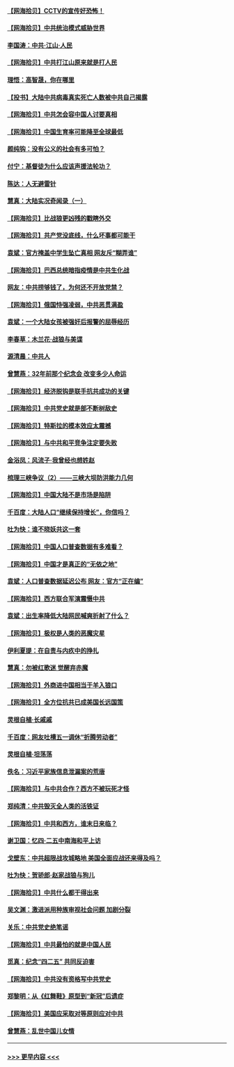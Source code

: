 #### [【网海拾贝】CCTV的宣传好恐怖！](../pages/nsc993/n12959984.md?t=05192102) 
#### [【网海拾贝】中共统治模式威胁世界](../pages/nsc993/n12957622.md?t=05192102) 
#### [李国涛：中共‧江山‧人民](../pages/nsc993/n12957502.md?t=05192102) 
#### [【网海拾贝】中共打江山原来就是打人民](../pages/nsc993/n12954345.md?t=05192102) 
#### [理悟：高智晟，你在哪里](../pages/nsc993/n12953115.md?t=05192102) 
#### [【投书】大陆中共病毒真实死亡人数被中共自己揭露](../pages/nsc993/n12953050.md?t=05192102) 
#### [【网海拾贝】中共怎会容中国人讨要真相](../pages/nsc993/n12952161.md?t=05192102) 
#### [【网海拾贝】中国生育率可能降至全球最低](../pages/nsc993/n12948793.md?t=05192102) 
#### [颜纯钩：没有公义的社会有多可怕？](../pages/nsc993/n12947626.md?t=05192102) 
#### [付宁：基督徒为什么应该声援法轮功？](../pages/nsc993/n12947233.md?t=05192102) 
#### [陈达：人无避雷针](../pages/nsc993/n12947098.md?t=05192102) 
#### [慧真：大陆实况奇闻录（一）](../pages/nsc993/n12945811.md?t=05192102) 
#### [【网海拾贝】比战狼更凶残的戳瞎外交](../pages/nsc993/n12945717.md?t=05192102) 
#### [【网海拾贝】共产党没底线，什么坏事都可能干](../pages/nsc993/n12942090.md?t=05192102) 
#### [袁斌：官方掩盖中学生坠亡真相 网友斥“糊弄谁”](../pages/nsc993/n12942029.md?t=05192102) 
#### [【网海拾贝】巴西总统暗指疫情是中共生化战](../pages/nsc993/n12938999.md?t=05192102) 
#### [网友：中共捞够钱了，为何还不开放党禁？](../pages/nsc993/n12938952.md?t=05192102) 
#### [【网海拾贝】俄国恃强凌弱，中共恶贯满盈](../pages/nsc993/n12936626.md?t=05192102) 
#### [袁斌：一个大陆女孩被强奸后报警的屈辱经历](../pages/nsc993/n12936547.md?t=05192102) 
#### [李春草：木兰花·战狼与美谍](../pages/nsc993/n12935995.md?t=05192102) 
#### [源清晨：中共人](../pages/nsc993/n12935589.md?t=05192102) 
#### [曾慧燕：32年前那个纪念会 改变多少人命运](../pages/nsc993/n12934233.md?t=05192102) 
#### [【网海拾贝】经济脱钩是联手抗共成功的关键](../pages/nsc993/n12934176.md?t=05192102) 
#### [【网海拾贝】中共党史就是部不断树敌史](../pages/nsc993/n12932844.md?t=05192102) 
#### [【网海拾贝】特斯拉的模本效应太震撼](../pages/nsc993/n12925626.md?t=05192102) 
#### [【网海拾贝】与中共和平竞争注定要失败](../pages/nsc993/n12923326.md?t=05192102) 
#### [金浴凤：风流子‧我曾经也想姓赵](../pages/nsc993/n12920911.md?t=05192102) 
#### [梳理三峡争议（2）——三峡大坝防洪能力几何](../pages/nsc993/n12920173.md?t=05192102) 
#### [【网海拾贝】中国大陆不是市场是陷阱](../pages/nsc993/n12920143.md?t=05192102) 
#### [千百度：大陆人口“继续保持增长”，你信吗？](../pages/nsc993/n12918946.md?t=05192102) 
#### [吐为快：谁不晓妖共这一套](../pages/nsc993/n12918941.md?t=05192102) 
#### [【网海拾贝】中国人口普查数据有多难看？](../pages/nsc993/n12917822.md?t=05192102) 
#### [【网海拾贝】中国才是真正的“无依之地”](../pages/nsc993/n12915845.md?t=05192102) 
#### [袁斌：人口普查数据延迟公布 网友：官方“正在编”](../pages/nsc993/n12915748.md?t=05192102) 
#### [【网海拾贝】西方联合军演震慑中共](../pages/nsc993/n12913466.md?t=05192102) 
#### [袁斌：出生率降低大陆网民喊爽折射了什么？](../pages/nsc993/n12913365.md?t=05192102) 
#### [【网海拾贝】极权是人类的恶魔灾星](../pages/nsc993/n12910697.md?t=05192102) 
#### [伊利夏提：在自责与内疚中的挣扎](../pages/nsc993/n12910493.md?t=05192102) 
#### [慧真：勿被红歌迷 觉醒弃赤魔](../pages/nsc993/n12910485.md?t=05192102) 
#### [【网海拾贝】外商进中国相当于羊入狼口](../pages/nsc993/n12908274.md?t=05192102) 
#### [【网海拾贝】全方位抗共已成美国长远国策](../pages/nsc993/n12906878.md?t=05192102) 
#### [灵根自植‧长戚戚](../pages/nsc993/n12905585.md?t=05192102) 
#### [千百度：网友吐槽五一调休“折腾劳动者”](../pages/nsc993/n12905934.md?t=05192102) 
#### [灵根自植‧坦荡荡](../pages/nsc993/n12905562.md?t=05192102) 
#### [佚名：习近平家族信息泄漏案的荒唐](../pages/nsc993/n12904705.md?t=05192102) 
#### [【网海拾贝】与中共合作？西方不被玩死才怪](../pages/nsc993/n12903873.md?t=05192102) 
#### [郑纯清：中共毁灭全人类的活铁证](../pages/nsc993/n12903785.md?t=05192102) 
#### [【网海拾贝】中共和西方，谁末日来临？](../pages/nsc993/n12903482.md?t=05192102) 
#### [谢卫国：忆四‧二五中南海和平上访](../pages/nsc993/n12902192.md?t=05192102) 
#### [戈壁东：中共超限战攻城略地 美国全面应战还来得及吗？](../pages/nsc993/n12902297.md?t=05192102) 
#### [吐为快：贺骄郎‧赵家战狼与狗儿](../pages/nsc993/n12902280.md?t=05192102) 
#### [【网海拾贝】中共什么都干得出来](../pages/nsc993/n12897500.md?t=05192102) 
#### [吴文渊：激进派用种族审视社会问题 加剧分裂](../pages/nsc993/n12893881.md?t=05192102) 
#### [关乐：中共党史绝笔谣](../pages/nsc993/n12897270.md?t=05192102) 
#### [【网海拾贝】中共最怕的就是中国人民](../pages/nsc993/n12894705.md?t=05192102) 
#### [觅真：纪念“四二五” 共同反迫害](../pages/nsc993/n12894553.md?t=05192102) 
#### [【网海拾贝】中共没有资格写中共党史](../pages/nsc993/n12892231.md?t=05192102) 
#### [郑黎明：从《红舞鞋》原型到“新冠”后遗症](../pages/nsc993/n12890469.md?t=05192102) 
#### [【网海拾贝】美国应采取对等原则应对中共](../pages/nsc993/n12889176.md?t=05192102) 
#### [曾慧燕：乱世中国儿女情](../pages/nsc993/n12887931.md?t=05192102) 

----
#### [ >>> 更早内容 <<< ](../indexes/nsc993-earlier.md)
